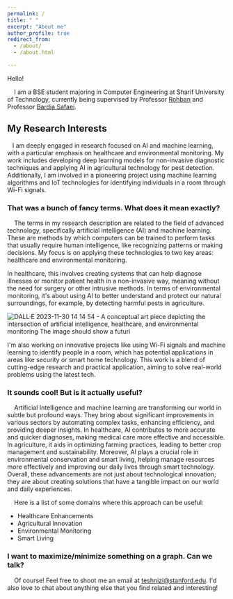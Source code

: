 ```yaml
---
permalink: /
title: " "
excerpt: "About me"
author_profile: true
redirect_from: 
  - /about/
  - /about.html

---
```



Hello!

    I am a BSE student majoring in Computer Engineering at Sharif University of Technology, currently being supervised by Professor [Rohban](http://sharif.ir/~rohban/) and Professor [Bardia Safaei](https://sharif.edu/~bardiasafaei/).

<h2>My Research Interests</h2>
 
   I am deeply engaged in research focused on AI and machine learning, with a particular emphasis on healthcare and environmental monitoring. My work includes developing deep learning models for non-invasive diagnostic techniques and applying AI in agricultural technology for pest detection. Additionally, I am involved in a pioneering project using machine learning algorithms and IoT technologies for identifying individuals in a room through Wi-Fi signals.

<h3> That was a bunch of fancy terms. What does it mean exactly? </h3>

    The terms in my research description are related to the field of advanced technology, specifically artificial intelligence (AI) and machine learning. These are methods by which computers can be trained to perform tasks that usually require human intelligence, like recognizing patterns or making decisions. My focus is on applying these technologies to two key areas: healthcare and environmental monitoring.

In healthcare, this involves creating systems that can help diagnose illnesses or monitor patient health in a non-invasive way, meaning without the need for surgery or other intrusive methods. In terms of environmental monitoring, it's about using AI to better understand and protect our natural surroundings, for example, by detecting harmful pests in agriculture.

![DALL·E 2023-11-30 14 14 54 - A conceptual art piece depicting the intersection of artificial intelligence, healthcare, and environmental monitoring  The image should show a futuri](https://github.com/teshnizi2/teshnizi2.github.io/assets/59166955/e5961774-1d89-4ceb-8163-e22e6a12c12c)

I'm also working on innovative projects like using Wi-Fi signals and machine learning to identify people in a room, which has potential applications in areas like security or smart home technology. This work is a blend of cutting-edge research and practical application, aiming to solve real-world problems using the latest tech.

<h3>It sounds cool! But is it actually useful?</h3>

    Artificial Intelligence and machine learning are transforming our world in subtle but profound ways. They bring about significant improvements in various sectors by automating complex tasks, enhancing efficiency, and providing deeper insights. In healthcare, AI contributes to more accurate and quicker diagnoses, making medical care more effective and accessible. In agriculture, it aids in optimizing farming practices, leading to better crop management and sustainability. Moreover, AI plays a crucial role in environmental conservation and smart living, helping manage resources more effectively and improving our daily lives through smart technology. Overall, these advancements are not just about technological innovation; they are about creating solutions that have a tangible impact on our world and daily experiences.

    Here is a list of some domains where this approach can be useful:
* Healthcare Enhancements
* Agricultural Innovation
* Environmental Monitoring
* Smart Living
    

<h3>I want to maximize/minimize something on a graph. Can we talk?</h3>

    Of course! Feel free to shoot me an email at [teshnizi@stanford.edu](mailto:teshnizi@stanford.edu). I'd also love to chat about anything else that you find related and interesting!

